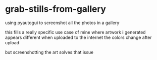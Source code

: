 # grab-stills-from-gallery

using pyautogui to screenshot all the photos in a gallery

this fills a really specific use case of mine where artwork i generated appears different when uploaded to the internet
the colors change after upload

but screenshotting the art solves that issue